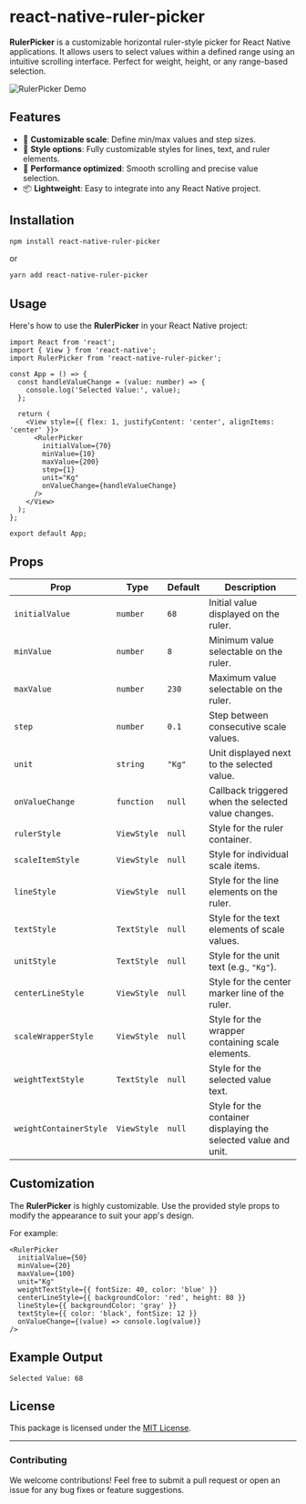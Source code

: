 
# react-native-ruler-picker

**RulerPicker** is a customizable horizontal ruler-style picker for React Native applications. It allows users to select values within a defined range using an intuitive scrolling interface. Perfect for weight, height, or any range-based selection.

![RulerPicker Demo](https://example.com/demo.gif) <!-- Replace with a demo image or GIF -->

## Features

- 📏 **Customizable scale**: Define min/max values and step sizes.
- 🎨 **Style options**: Fully customizable styles for lines, text, and ruler elements.
- 🚀 **Performance optimized**: Smooth scrolling and precise value selection.
- 📦 **Lightweight**: Easy to integrate into any React Native project.

## Installation

```bash
npm install react-native-ruler-picker
```

or

```bash
yarn add react-native-ruler-picker
```

## Usage

Here's how to use the **RulerPicker** in your React Native project:

```tsx
import React from 'react';
import { View } from 'react-native';
import RulerPicker from 'react-native-ruler-picker';

const App = () => {
  const handleValueChange = (value: number) => {
    console.log('Selected Value:', value);
  };

  return (
    <View style={{ flex: 1, justifyContent: 'center', alignItems: 'center' }}>
      <RulerPicker
        initialValue={70}
        minValue={10}
        maxValue={200}
        step={1}
        unit="Kg"
        onValueChange={handleValueChange}
      />
    </View>
  );
};

export default App;
```

## Props

| Prop                 | Type        | Default  | Description                                                                 |
|----------------------|-------------|----------|-----------------------------------------------------------------------------|
| `initialValue`       | `number`    | `68`     | Initial value displayed on the ruler.                                      |
| `minValue`           | `number`    | `8`      | Minimum value selectable on the ruler.                                     |
| `maxValue`           | `number`    | `230`    | Maximum value selectable on the ruler.                                     |
| `step`               | `number`    | `0.1`    | Step between consecutive scale values.                                     |
| `unit`               | `string`    | `"Kg"`   | Unit displayed next to the selected value.                                 |
| `onValueChange`      | `function`  | `null`   | Callback triggered when the selected value changes.                        |
| `rulerStyle`         | `ViewStyle` | `null`   | Style for the ruler container.                                             |
| `scaleItemStyle`     | `ViewStyle` | `null`   | Style for individual scale items.                                          |
| `lineStyle`          | `ViewStyle` | `null`   | Style for the line elements on the ruler.                                  |
| `textStyle`          | `TextStyle` | `null`   | Style for the text elements of scale values.                               |
| `unitStyle`          | `TextStyle` | `null`   | Style for the unit text (e.g., `"Kg"`).                                    |
| `centerLineStyle`    | `ViewStyle` | `null`   | Style for the center marker line of the ruler.                             |
| `scaleWrapperStyle`  | `ViewStyle` | `null`   | Style for the wrapper containing scale elements.                           |
| `weightTextStyle`    | `TextStyle` | `null`   | Style for the selected value text.                                         |
| `weightContainerStyle` | `ViewStyle` | `null`   | Style for the container displaying the selected value and unit.           |

## Customization

The **RulerPicker** is highly customizable. Use the provided style props to modify the appearance to suit your app's design.

For example:

```tsx
<RulerPicker
  initialValue={50}
  minValue={20}
  maxValue={100}
  unit="Kg"
  weightTextStyle={{ fontSize: 40, color: 'blue' }}
  centerLineStyle={{ backgroundColor: 'red', height: 80 }}
  lineStyle={{ backgroundColor: 'gray' }}
  textStyle={{ color: 'black', fontSize: 12 }}
  onValueChange={(value) => console.log(value)}
/>
```

## Example Output

```
Selected Value: 68
```

## License

This package is licensed under the [MIT License](./LICENSE).

---

### Contributing

We welcome contributions! Feel free to submit a pull request or open an issue for any bug fixes or feature suggestions.